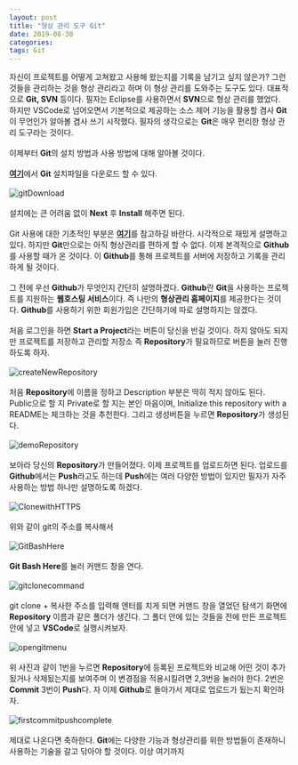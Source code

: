 ```yaml
---
layout: post
title: "형상 관리 도구 Git"
date: 2019-08-30
categories:
tags: Git
---
```

자신이 프로젝트를 어떻게 고쳐왔고 사용해 왔는지를 기록을 남기고 싶지 않은가? 그런 것들을 관리하는 것을 형상 관리라고 하며 이 형상 관리를 도와주는 도구도 있다. 대표적으로 <b>Git, SVN</b> 등이다. 필자는 Eclipse를 사용하면서 <b>SVN</b>으로 형상 관리를 했었다. 하지만 VSCode로 넘어오면서 기본적으로 제공하는 소스 제어 기능을 활용할 겸사 <b>Git</b>이 무언인가 알아볼 겸사 쓰기 시작했다. 필자의 생각으로는 <b>Git</b>은 매우 편리한 형상 관리 도구라는 것이다. 
<br><br>
이제부터 <b>Git</b>의 설치 방법과 사용 방법에 대해 알아볼 것이다.
<br><br>
<b><a href="https://git-scm.com/">여기</a></b>에서 <b>Git</b> 설치파일을 다운로드 할 수 있다.
<br><br>
![gitDownload](/files/git/gitDownload.png)
<br><br>
설치에는 큰 어려움 없이 <b>Next</b> 후 <b>Install</b> 해주면 된다.
<br><br>
Git 사용에 대한 기초적인 부분은 <b><a href="https://rogerdudler.github.io/git-guide/index.ko.html">여기</a></b>를 참고하길 바란다. 시각적으로 재밌게 설명하고 있다. 하지만 <b>Git</b>만으로는 아직 형상관리를 편하게 할 수 없다. 이제 본격적으로 <b>Github</b>를 사용할 때가 온 것이다. 이 <b>Github</b>를 통해 프로젝트를 서버에 저장하고 기록을 관리하게 될 것이다.
<br><br>
그 전에 우선 <b>Github</b>가 무엇인지 간단히 설명하겠다. <b>Github</b>란 <b>Git</b>을 사용하는 프로젝트를 지원하는 <b>웹호스팅 서비스</b>이다. 즉 나만의 <b>형상관리 홈페이지</b>를 제공한다는 것이다. <b>Github</b>를 사용하기 위한 회원가입은 간단하기에 따로 설명하지는 않겠다.
<br><br>
처음 로그인을 하면 <b>Start a Project</b>라는 버튼이 당신을 반길 것이다. 하지 않아도 되지만 프로젝트를 저장하고 관리할 저장소 즉 <b>Repository</b>가 필요하므로 버튼을 눌러 진행하도록 하자. 
<br><br>
![createNewRepository](/files/git/createNewRepository.png)
<br><br>
처음 <b>Repository</b>에 이름을 정하고 Description 부분은 딱히 적지 않아도 된다. Public으로 할 지 Private로 할 지는 본인 마음이며, Initialize this repository with a README는 체크하는 것을 추천한다. 그리고 생성버튼을 누르면 <b>Repository</b>가 생성된다.
<br><br>
![demoRepository](/files/git/demoRepository.png)
<br><br>
보아라 당신의 <b>Repository</b>가 만들어졌다. 이제 프로젝트를 업로드하면 된다. 업로드를 <b>Github</b>에서는 <b>Push</b>라고도 하는데 <b>Push</b>에는 여러 다양한 방법이 있지만 필자가 자주 사용하는 방법 하나만 설명하도록 하겠다.
<br><br>
![ClonewithHTTPS](/files/git/ClonewithHTTPS.png)
<br><br>
위와 같이 git의 주소를 복사해서 
<br><br>
![GitBashHere](/files/git/GitBashHere.png)
<br><br>
<b>Git Bash Here</b>를 눌러 커맨드 창을 연다. 
<br><br>
![gitclonecommand](/files/git/gitclonecommand.png)
<br><br>
git clone + 복사한 주소를 입력해 엔터를 치게 되면 커맨드 창을 열었던 탐색기 화면에 <b>Repository</b> 이름과 같은 폴더가 생긴다. 그 폴더 안에 있는 것들을 전에 만든 프로젝트 안에 넣고 <b>VSCode</b>로 실행시켜보자.
<br><br>
![opengitmenu](/files/git/opengitmenu.png)
<br><br>
위 사진과 같이 1번을 누르면 <b>Repository</b>에 등록된 프로젝트와 비교해 어떤 것이 추가 됬거나 삭제됬는지를 보여주며 이 변경점을 적용시킬려면 2,3번을 눌러야 한다. 2번은 <b>Commit</b> 3번이 <b>Push</b>다. 자 이제 <b>Github</b>로 돌아가서 제대로 업로드가 됬는지 확인하자.
<br><br>
![firstcommitpushcomplete](/files/git/firstcommitpushcomplete.png)
<br><br>
제대로 나온다면 축하한다. <b>Git</b>에는 다양한 기능과 형상관리를 위한 방법들이 존재하니 사용하는 기술을 갈고 닦아야 할 것이다. 이상 여기까지

